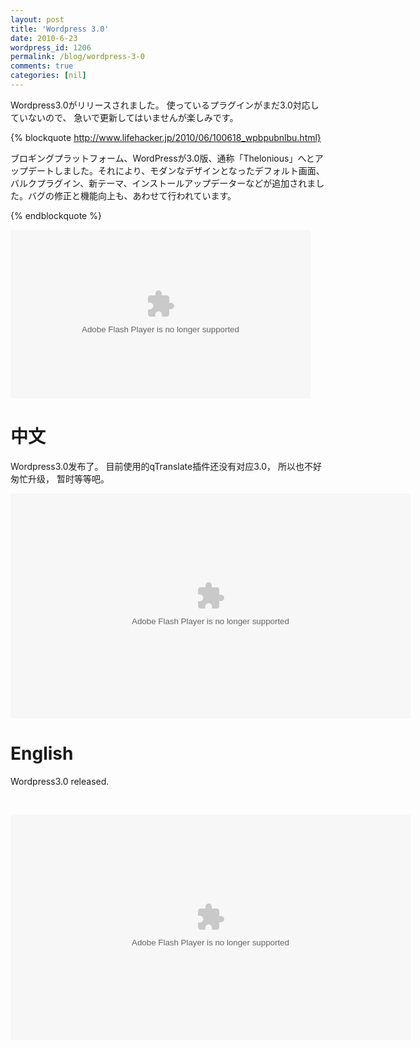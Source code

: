 ```yaml
---
layout: post
title: 'Wordpress 3.0'
date: 2010-6-23
wordpress_id: 1206
permalink: /blog/wordpress-3-0
comments: true
categories: [nil]
---
```

Wordpress3.0がリリースされました。
使っているプラグインがまだ3.0対応していないので、
急いで更新してはいませんが楽しみです。
<br/>

{% blockquote http://www.lifehacker.jp/2010/06/100618_wpbpubnlbu.html}

ブロギングプラットフォーム、WordPressが3.0版、通称「Thelonious」へとアップデートしました。それにより、モダンなデザインとなったデフォルト画面、バルクプラグイン、新テーマ、インストールアップデーターなどが追加されました。バグの修正と機能向上も、あわせて行われています。

{% endblockquote %}

<embed src="http://v.wordpress.com/wp-content/plugins/video/flvplayer.swf?ver=1.21" type="application/x-shockwave-flash" width="480" height="270" wmode="transparent" seamlesstabbing="true" allowfullscreen="true" allowscriptaccess="always" overstretch="true" flashvars="guid=BQtfIEY1&amp;width=640&amp;height=360&amp;locksize=no&amp;dynamicseek=false&amp;qc_publisherId=p-18-mFEk4J448M" title="Introducing WordPress 3.0 &quot;Thelonious&quot;"></embed>



# 中文
Wordpress3.0发布了。
目前使用的qTranslate插件还没有对应3.0，
所以也不好匆忙升级，
暂时等等吧。
<br/>

<embed src="http://v.wordpress.com/wp-content/plugins/video/flvplayer.swf?ver=1.21" type="application/x-shockwave-flash" width="640" height="360" wmode="transparent" seamlesstabbing="true" allowfullscreen="true" allowscriptaccess="always" overstretch="true" flashvars="guid=BQtfIEY1&amp;width=640&amp;height=360&amp;locksize=no&amp;dynamicseek=false&amp;qc_publisherId=p-18-mFEk4J448M" title="Introducing WordPress 3.0 &quot;Thelonious&quot;"></embed>


# English

Wordpress3.0 released.

<br/>

<embed src="http://v.wordpress.com/wp-content/plugins/video/flvplayer.swf?ver=1.21" type="application/x-shockwave-flash" width="640" height="360" wmode="transparent" seamlesstabbing="true" allowfullscreen="true" allowscriptaccess="always" overstretch="true" flashvars="guid=BQtfIEY1&amp;width=640&amp;height=360&amp;locksize=no&amp;dynamicseek=false&amp;qc_publisherId=p-18-mFEk4J448M" title="Introducing WordPress 3.0 &quot;Thelonious&quot;"></embed>
